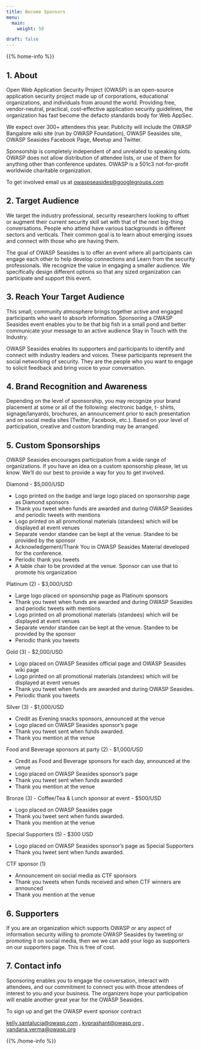 ```yaml
---
title: Become Sponsors
menu:
  main:
    weight: 50

draft: false
---
```



{{% home-info %}}
## 1. About

Open Web Application Security Project (OWASP) is an open-source application security project made up of corporations, educational organizations, and individuals from around the world. Providing free, vendor-neutral, practical, cost-effective application security guidelines, the organization has fast become the defacto standards body for Web AppSec.

We expect over 300+ attendees this year. Publicity will include the OWASP Bangalore wiki site (run by OWASP Foundation), OWASP Seasides site, OWASP Seasides Facebook Page, Meetup and Twitter.

Sponsorship is completely independent of and unrelated to speaking slots. OWASP does not allow distribution of attendee lists, or use of them for anything other than conference updates. OWASP is a 501c3 not-for-profit worldwide charitable organization.

To get involved email us at owaspseasides@googlegroups.com

## 2. Target Audience

We target the industry professional, security researchers looking to offset or augment their current security skill set with that of the next big-thing conversations. People who attend have various backgrounds in different sectors and verticals. Their common goal is to learn about emerging issues and connect with those who are having them.

The goal of OWASP Seasides is to offer an event where all participants can engage each other to help develop connections and Learn from the  security professionals. We recognize the value in engaging a smaller audience. We specifically design different options so that any sized organization can participate and support this event.

## 3. Reach Your Target Audience

This small, community atmosphere brings together active and engaged participants who want to absorb information. Sponsoring a OWASP Seasides event enables you to be that big fish in a small pond and better communicate your message to an active audience Stay in Touch with the Industry.

OWASP Seasides enables its supporters and participants to identify and connect with industry leaders and voices. These participants represent the social networking of security. They are the people who you want to engage to solicit feedback and bring voice to your conversation.

## 4. Brand Recognition and Awareness

Depending on the level of sponsorship, you may recognize your brand placement at some or all of the following: electronic badge, t- shirts, signage/lanyards, brochures, an announcement prior to each presentation and on social media sites (Twitter, Facebook, etc.). Based on your level of participation, creative and custom branding may be arranged.

## 5. Custom Sponsorships

OWASP Seasides encourages participation from a wide range of organizations. If you have an idea on a custom sponsorship please, let us know. We’ll do our best to provide a way for you to get involved.

Diamond - $5,000/USD

- Logo printed on the badge and large logo placed on sponsorship page as Diamond sponsors
- Thank you tweet when funds are awarded and during OWASP Seasides and periodic tweets with mentions
- Logo printed on all promotional materials (standees) which will be displayed at event venues
- Separate vendor standee can be kept at the venue. Standee to be provided by the sponsor
- Acknowledgement/Thank You in OWASP Seasides Material developed for the conference.
- Periodic thank you tweets
- A table chair to be provided at the venue. Sponsor can use that to promote his organization

Platinum (2) - $3,000/USD

- Large logo placed on sponsorship page as Platinum sponsors
- Thank you tweet when funds are awarded and during OWASP Seasides and periodic tweets with mentions
- Logo printed on all promotional materials (standees) which will be displayed at event venues
- Separate vendor standee can be kept at the venue. Standee to be provided by the sponsor
- Periodic thank you tweets

Gold (3) - $2,000/USD

- Logo placed on OWASP Seasides official page and OWASP Seasides wiki page
- Logo printed on all promotional materials (standees) which will be displayed at event venues
- Thank you tweet when funds are awarded and during OWASP Seasides.
- Periodic thank you tweets

Silver (3) - $1,000/USD

- Credit as Evening snacks sponsors, announced at the venue
- Logo placed on OWASP Seasides sponsor’s page
- Thank you tweet sent when funds awarded.
- Thank you mention at the venue

Food and Beverage sponsors at party (2) - $1,000/USD

- Credit as Food and Beverage sponsors for each day, announced at the venue
- Logo placed on OWASP Seasides sponsor’s page
- Thank you tweet sent when funds awarded
- Thank you mention at the venue

Bronze (3) - Coffee/Tea & Lunch sponsor at event - $500/USD

- Logo placed on OWASP Seasides page
- Thank you tweet sent when funds awarded.
- Thank you mention at the venue


Special Supporters (5) - $300 USD

- Logo placed on OWASP Seasides sponsor’s page as Special Supporters
- Thank you tweet sent when funds awarded.

CTF sponsor (1)

- Announcement on social media as CTF sponsors
- Thank you tweets when funds received and when CTF winners are announced
- Thank you mention at the venue

## 6. Supporters

If you are an organization which supports OWASP or any aspect of information security willing to promote OWASP Seasides by tweeting or promoting it on social media, then we we can add your logo as supporters on our supporters page. This is free of cost.

## 7. Contact info

Sponsoring enables you to engage the conversation, interact with attendees, and our commitment to connect you with those attendees of interest to you and your business. The organizers hope your participation will enable another great year for the OWASP Seasides.

To sign up and get the OWASP event sponsor contract

<kelly.santalucia@owasp.com> , <kvprashant@owasp.org> , <vandana.verma@owasp.org>

{{% /home-info %}}